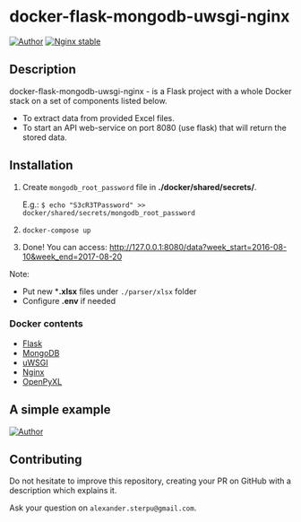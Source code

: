 # docker-flask-mongodb-uwsgi-nginx

[![Author](https://img.shields.io/badge/author-alexander.sterpu%40gmail.com-blue.svg)](https://github.com/blry)
[![Nginx stable](https://img.shields.io/badge/author-alexander.sterpu%40gmail.com-blue.svg)](https://github.com/blry)

## Description

docker-flask-mongodb-uwsgi-nginx - is a Flask project with a whole Docker stack on a set of components listed below.

- To extract data from provided Excel files.
- To start an API web-service on port 8080 (use flask) that will return the stored data.

## Installation

1. Create `mongodb_root_password` file in **./docker/shared/secrets/**.

    E.g.: `$ echo "S3cR3TPassword" >> docker/shared/secrets/mongodb_root_password`
2. `docker-compose up`
3. Done! You can access: http://127.0.0.1:8080/data?week_start=2016-08-10&week_end=2017-08-20

Note: 
* Put new ***.xlsx** files under `./parser/xlsx` folder
* Configure **.env** if needed

### Docker contents

- [Flask](https://palletsprojects.com/p/flask/)
- [MongoDB](https://hub.docker.com/_/mongo)
- [uWSGI](https://uwsgi-docs.readthedocs.io/en/latest/)
- [Nginx](https://hub.docker.com/_/nginx)
- [OpenPyXL](https://openpyxl.readthedocs.io/en/stable/)

## A simple example
[![Author](https://i.imgur.com/V3DoFdk.png)](https://github.com/blry)

## Contributing

Do not hesitate to improve this repository, creating your PR on GitHub with a description which explains it.

Ask your question on `alexander.sterpu@gmail.com`.
